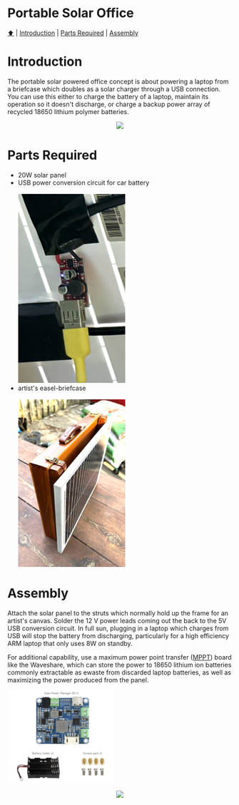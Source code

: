 <!DOCTYPE html>
<h1 id="top">Portable Solar Office</h1>
<p><a href="README.md"> ⬆️</a> | <a href="portablesolaroffice.md#Introduction">Introduction</a> | <a href="portablesolaroffice.md#partslist">Parts Required</a> | <a href="portablesolaroffice.md#assembly">Assembly</a></p>
<h1 id="introduction">Introduction</h1>                                                                         
<p>The portable solar powered office concept is about powering a laptop from a briefcase which doubles as a solar charger through a USB connection.  You can use this either to charge the battery of a laptop, maintain its operation so it doesn't discharge, or charge a backup power array of recycled 18650 lithium polymer batteries.</p>
<p align="center"><img src="solarbriefcase_02.png" width="480"></p>
<h1 id="partslist">Parts Required</h1> 
<p><ul>
  <li>20W solar panel</li>
  <li>USB power conversion circuit for car battery</br></br><img src="solarbriefcase_04.png" width="240"></br></li>
  <li>artist's easel-briefcase</br></br><img src="solarbriefcase_01.png" width="240"></br></li>
</ul>
</p>
<h1 id="assembly">Assembly</h1> 
<p>Attach the solar panel to the struts which normally hold up the frame for an artist's canvas.  Solder the 12 V power leads coming out the back to the 5V USB conversion circuit.  In full sun, plugging in a laptop which charges from USB will stop the battery from discharging, particularly for a high efficiency ARM laptop that only uses 8W  on standby.</p>
<p>For additional capability, use a maximum power point transfer (<a href="https://en.wikipedia.org/wiki/Maximum_power_point_tracking">MPPT</a>) board like the Waveshare, which can store the power to 18650 lithium ion batteries commonly extractable as ewaste from discarded laptop batteries, as well as maximizing the power produced from the panel.</p><img src="solarbriefcase_03.png" width="240"></br>
<p align="center"><img src="IMG_1150.png"></p>
</html>

